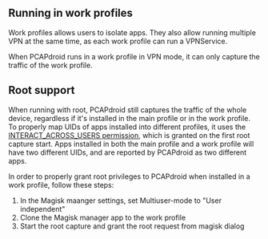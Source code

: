 ## Running in work profiles

Work profiles allows users to isolate apps. They also allow running multiple VPN at the same time, as each work profile can run a VPNService.

When PCAPdroid runs in a work profile in VPN mode, it can only capture the traffic of the work profile.

## Root support

When running with root, PCAPdroid still captures the traffic of the whole device, regardless if it's installed in the main profile or in the work profile.
To properly map UIDs of apps installed into different profiles, it uses the [INTERACT_ACROSS_USERS permission](https://source.android.com/devices/tech/admin/multiuser-apps),
which is granted on the first root capture start. Apps installed in both the main profile and a work profile will have two different UIDs, and are reported
by PCAPdroid as two different apps.

In order to properly grant root privileges to PCAPdroid when installed in a work profile, follow these steps:

1. In the Magisk maanger settings, set Multiuser-mode to "User independent"
2. Clone the Magisk manager app to the work profile
3. Start the root capture and grant the root request from magisk dialog
